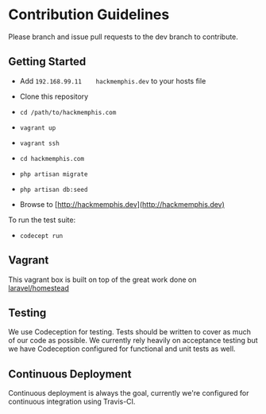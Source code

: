 # Contribution Guidelines

Please branch and issue pull requests to the dev branch to contribute.

## Getting Started

* Add ```192.168.99.11    hackmemphis.dev``` to your hosts file

* Clone this repository
* ```cd /path/to/hackmemphis.com```
* ```vagrant up```
* ```vagrant ssh```
* ```cd hackmemphis.com```
* ```php artisan migrate```
* ```php artisan db:seed```
* Browse to [http://hackmemphis.dev](http://hackmemphis.dev)

To run the test suite:

* ```codecept run```

## Vagrant

This vagrant box is built on top of the great work done on [laravel/homestead](https://github.com/laravel/homestead)

## Testing

We use Codeception for testing. Tests should be written to cover as much of our code as possible. We currently rely heavily on acceptance testing but we have Codeception configured for functional and unit tests as well.

## Continuous Deployment

Continuous deployment is always the goal, currently we're configured for continuous integration using Travis-CI.
